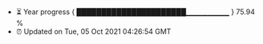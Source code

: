 - ⏳ Year progress { ██████████████████████▁▁▁▁▁▁▁▁ } 75.94 %
- ⏰ Updated on Tue, 05 Oct 2021 04:26:54 GMT

